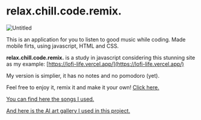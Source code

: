 # **relax.chill.code.remix.**

![Untitled](https://anasilveira9787.github.io/relax-chill-code-remix/assets/cover.png)

This is an application for you to listen to good music while coding. Made mobile firts, using javascript, HTML and CSS.

**relax.chill.code.remix.** is a study in javascript considering this stunning site as my example:
[https://lofi-life.vercel.app/](https://lofi-life.vercel.app/)

My version is simplier, it has no notes and no pomodoro (yet).

Feel free to enjoy it, remix it and make it your own! [Click here.](https://anasilveira9787.github.io/relax-chill-code-remix/)

[You can find here the songs I used.](https://github.com/birobirobiro/assets-icons-sounds/tree/main/lofi-sounds)

[And here is the AI art gallery I used in this project.](https://hotpot.ai/)
